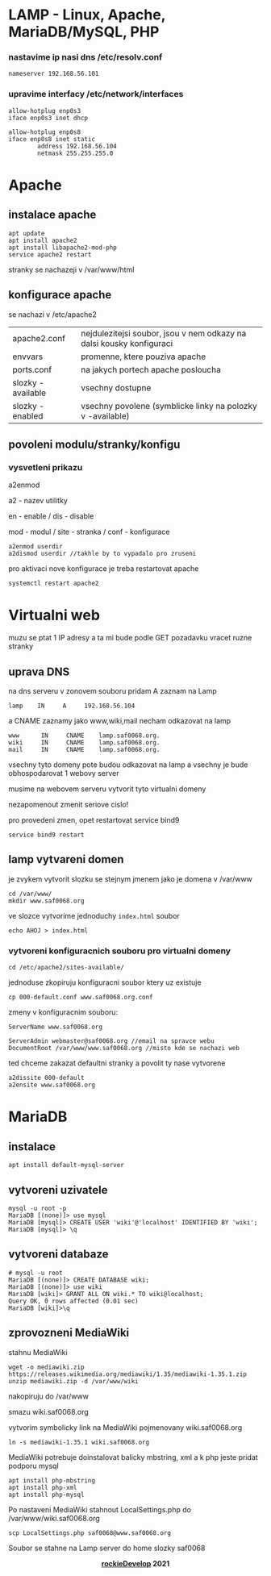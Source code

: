 # LAMP - Linux, Apache, MariaDB/MySQL, PHP

### nastavime ip nasi dns /etc/resolv.conf
    nameserver 192.168.56.101

### upravime interfacy /etc/network/interfaces
    allow-hotplug enp0s3
    iface enp0s3 inet dhcp
    
    allow-hotplug enp0s8
    iface enp0s8 inet static
            address 192.168.56.104
            netmask 255.255.255.0

# Apache
## instalace apache
    apt update
    apt install apache2
    apt install libapache2-mod-php
    service apache2 restart

stranky se nachazeji v /var/www/html


## konfigurace apache
se nachazi v /etc/apache2
<table>
  <tr><td>apache2.conf</td><td>nejdulezitejsi soubor, jsou v nem odkazy na dalsi kousky konfiguraci</td></tr>
  <tr><td>envvars</td><td>promenne, ktere pouziva apache</td></tr>
  <tr><td>ports.conf</td><td>na jakych portech apache posloucha</td></tr>
  <tr><td>slozky -available</td><td>vsechny dostupne</td></tr>
  <tr><td>slozky -enabled</td><td>vsechny povolene (symblicke linky na polozky v -available)</td></tr>
</table>

## povoleni modulu/stranky/konfigu

### vysvetleni prikazu
a2enmod

a2 - nazev utilitky

en - enable / dis - disable

mod - modul / site - stranka / conf - konfigurace

    a2enmod userdir
    a2dismod userdir //takhle by to vypadalo pro zruseni
    
pro aktivaci nove konfigurace je treba restartovat apache

    systemctl restart apache2

# Virtualni web
muzu se ptat 1 IP adresy a ta mi bude podle GET pozadavku vracet ruzne stranky

## uprava DNS
na dns serveru v zonovem souboru pridam A zaznam na Lamp

    lamp    IN     A     192.168.56.104

a CNAME zaznamy jako www,wiki,mail necham odkazovat na lamp

    www      IN     CNAME    lamp.saf0068.org.
    wiki     IN     CNAME    lamp.saf0068.org.
    mail     IN     CNAME    lamp.saf0068.org.

vsechny tyto domeny pote budou odkazovat na lamp a vsechny je bude obhospodarovat 1 webovy server

musime na webovem serveru vytvorit tyto virtualni domeny

nezapomenout zmenit seriove cislo!

pro provedeni zmen, opet restartovat service bind9

    service bind9 restart
    
## lamp vytvareni domen
je zvykem vytvorit slozku se stejnym jmenem jako je domena v /var/www

    cd /var/www/
    mkdir www.saf0068.org
    
ve slozce vytvorime jednoduchy `index.html` soubor

    echo AHOJ > index.html

### vytvoreni konfiguracnich souboru pro virtualni domeny

    cd /etc/apache2/sites-available/

jednoduse zkopiruju konfiguracni soubor ktery uz existuje
    
    cp 000-default.conf www.saf0068.org.conf

zmeny v konfiguracnim souboru:
    
    ServerName www.saf0068.org
    
    ServerAdmin webmaster@saf0068.org //email na spravce webu
    DocumentRoot /var/www/www.saf0068.org //misto kde se nachazi web

ted chceme zakazat defaultni stranky a povolit ty nase vytvorene

    a2dissite 000-default
    a2ensite www.saf0068.org


# MariaDB
## instalace
    apt install default-mysql-server
    
## vytvoreni uzivatele
    mysql -u root -p
    MariaDB [(none)]> use mysql
    MariaDB [mysql]> CREATE USER 'wiki'@'localhost' IDENTIFIED BY 'wiki';
    MariaDB [mysql]> \q
    
## vytvoreni databaze
    # mysql -u root
    MariaDB [(none)]> CREATE DATABASE wiki;
    MariaDB [(none)]> use wiki
    MariaDB [wiki]> GRANT ALL ON wiki.* TO wiki@localhost;
    Query OK, 0 rows affected (0.01 sec)
    MariaDB [wiki]>\q
    
## zprovozneni MediaWiki
stahnu MediaWiki

    wget -o mediawiki.zip https://releases.wikimedia.org/mediawiki/1.35/mediawiki-1.35.1.zip
    unzip mediawiki.zip -d /var/www/wiki

nakopiruju do /var/www

smazu wiki.saf0068.org

vytvorim symbolicky link na MediaWiki pojmenovany wiki.saf0068.org

    ln -s mediawiki-1.35.1 wiki.saf0068.org
    
MediaWiki potrebuje doinstalovat balicky mbstring, xml a k php jeste pridat podporu mysql

    apt install php-mbstring
    apt install php-xml
    apt install php-mysql
    
Po nastaveni MediaWiki stahnout LocalSettings.php do /var/www/wiki.saf0068.org

    scp LocalSettings.php saf0068@www.saf0068.org

Soubor se stahne na Lamp server do home slozky saf0068
    


<p align="center">
    <b><a href="https://github.com/rockieDevelop" target="_blank">rockieDevelop</a> 2021</b>
</div>
